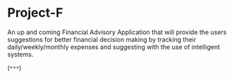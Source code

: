 # Project-F
An up and coming Financial Advisory Application that will provide the users suggestions for better financial decision making by tracking their daily/weekly/monthly expenses and suggesting with the use of intelligent systems.

(`***`)
